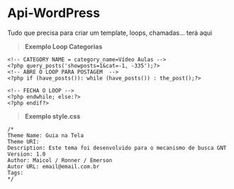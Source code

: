 Api-WordPress
=============

Tudo que precisa para criar um template, loops, chamadas... terá aqui


> **Exemplo Loop Categorias**

```
<!-- CATEGORY NAME = category_name=Vídeo Aulas -->
<?php query_posts('showposts=1&cat=-1, -335');?>
<!-- ABRE O LOOP PARA POSTAGEM  -->
<?php if (have_posts()): while (have_posts()) : the_post();?>

<!-- FECHA O LOOP -->
<?php endwhile; else:?>
<?php endif?>
```

> **Exemplo style.css**

```
/*
Theme Name: Guia na Tela
Theme URI: 
Description: Este tema foi desenvolvido para o mecanismo de busca GNT
Version: 1.0
Author: Maicol / Ronner / Emerson
Autor URL: email@email.com.br
Tags:
*/

```

